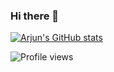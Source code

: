 ### Hi there 👋
[![Arjun's GitHub stats](https://github-readme-stats.vercel.app/api?username=ArjunSahlot)](https://github.com/ArjunSahlot)

![Profile views](https://komarev.com/ghpvc/?username=ArjunSahlot)
